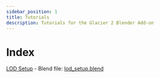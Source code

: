```yaml
---
sidebar_position: 1
title: Tutorials
description: Tutorials for the Glacier 2 Blender Add-on
---
```


# Index

[LOD Setup](/docs/modding/hitman/tools/blender/tutorials/lod_setup/index.md) - Blend file: [lod_setup.blend](/files/blender/tutorials/lod_setup/lod_setup.blend)
